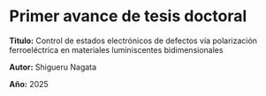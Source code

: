 # Primer avance de tesis doctoral

**Titulo:** Control de estados electrónicos de defectos vía polarización ferroeléctrica en materiales luminiscentes bidimensionales

**Autor:** Shigueru Nagata

**Año:** 2025
